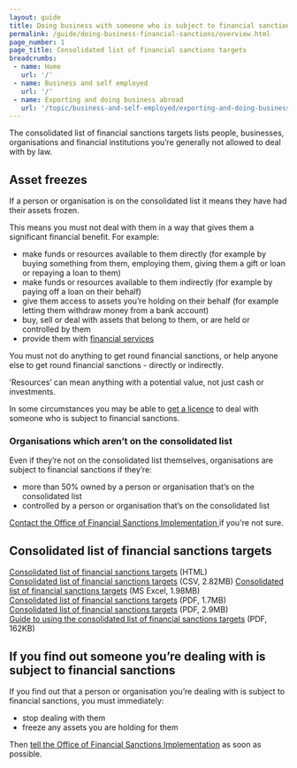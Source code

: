 ```yaml
---
layout: guide
title: Doing business with someone who is subject to financial sanctions
permalink: /guide/doing-business-financial-sanctions/overview.html
page_number: 1
page_title: Consolidated list of financial sanctions targets
breadcrumbs:
 - name: Home
   url: '/'
 - name: Business and self employed
   url: '/'
 - name: Exporting and doing business abroad
   url: '/topic/business-and-self-employed/exporting-and-doing-business-abroad.html'   
---
```


The consolidated list of financial sanctions targets lists people, businesses, organisations and financial institutions you’re generally not allowed to deal with by law.

## Asset freezes

If a person or organisation is on the consolidated list it means they have had their assets frozen.

This means you must not deal with them in a way that gives them a significant financial benefit. For example:

* make funds or resources available to them directly (for example by buying something from them, employing them, giving them a gift or loan or repaying a loan to them)
* make funds or resources available to them indirectly (for example by paying off a loan on their behalf)
* give them access to assets you’re holding on their behalf (for example letting them withdraw money from a bank account)
* buy, sell or deal with assets that belong to them, or are held or controlled by them
* provide them with [financial services](/guide/doing-business-financial-sanctions/providing-financial-services.html)

You must not do anything to get round financial sanctions, or help anyone else to get round financial sanctions - directly or indirectly.

‘Resources’ can mean anything with a potential value, not just cash or investments.

In some circumstances you may be able to [get a licence](/guide/doing-business-financial-sanctions/apply-licence.html) to deal with someone who is subject to financial sanctions.

### Organisations which aren’t on the consolidated list

Even if they’re not on the consolidated list themselves, organisations are subject to financial sanctions if they’re:

- more than 50% owned by a person or organisation that’s on the consolidated list
- controlled by a person or organisation that’s on the consolidated list

[Contact the Office of Financial Sanctions Implementation ](/guide/doing-business-financial-sanctions/get-help.html) if you're not sure.

## Consolidated list of financial sanctions targets

[Consolidated list of financial sanctions targets](http://hmt-sanctions.s3.amazonaws.com/sanctionsconlist.htm) (HTML)  
[Consolidated list of financial sanctions targets](http://hmt-sanctions.s3.amazonaws.com/sanctionsconlist.csv) (CSV, 2.82MB) 
[Consolidated list of financial sanctions targets](http://hmt-sanctions.s3.amazonaws.com/sanctionsconlist.xls) (MS Excel, 1.98MB)  
[Consolidated list of financial sanctions targets](http://hmt-sanctions.s3.amazonaws.com/sanctionsconlist.pdf) (PDF, 1.7MB)  
[Consolidated list of financial sanctions targets](http://hmt-sanctions.s3.amazonaws.com/sanctionsconlist.xls) (PDF, 2.9MB)  
[Guide to using the consolidated list of financial sanctions targets](https://www.gov.uk/government/uploads/system/uploads/attachment_data/file/292095/fin_sanc_consolidated_list_format_guide.pdf) (PDF, 162KB)  

## If you find out someone you’re dealing with is subject to financial sanctions

If you find out that a person or organisation you’re dealing with is subject to financial sanctions, you must immediately:

- stop dealing with them
- freeze any assets you are holding for them

Then [tell the Office of Financial Sanctions Implementation](/guide/doing-business-financial-sanctions/get-help.html) as soon as possible.
